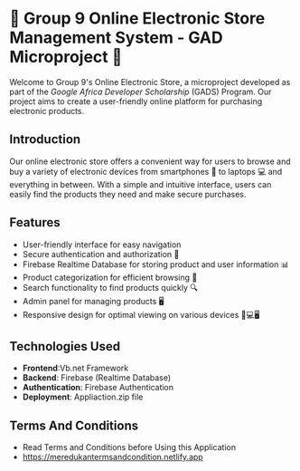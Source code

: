 # 🛒 Group 9 Online Electronic Store Management System - GAD Microproject 🚀

Welcome to Group 9's Online Electronic Store, a microproject developed as part of the *Google Africa Developer Scholarship* (GADS) Program. Our project aims to create a user-friendly online platform for purchasing electronic products.

## Introduction

Our online electronic store offers a convenient way for users to browse and buy a variety of electronic devices from smartphones 📱 to laptops 💻 and everything in between. With a simple and intuitive interface, users can easily find the products they need and make secure purchases.

## Features

- User-friendly interface for easy navigation
- Secure authentication and authorization 🔐
- Firebase Realtime Database for storing product and user information 📊
- Product categorization for efficient browsing 📁
- Search functionality to find products quickly 🔍
- Admin panel for managing products 🖥️
- Responsive design for optimal viewing on various devices 📱💻🖥️

## Technologies Used

- **Frontend**:Vb.net Framework
- **Backend**: Firebase (Realtime Database)
- **Authentication**: Firebase Authentication
- **Deployment**: Appliaction.zip file

## Terms And Conditions
- Read Terms and Conditions before Using this Application
- https://meredukantermsandcondition.netlify.app
